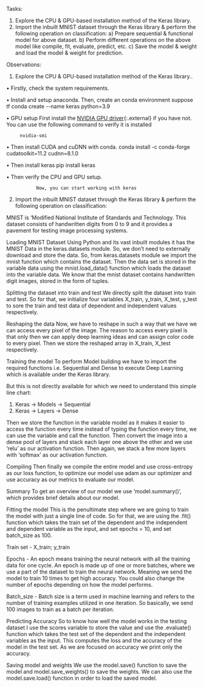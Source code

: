 Tasks:
1. Explore the CPU & GPU-based installation method of the Keras library.
2. Import the inbuilt MNIST dataset through the Keras library & perform the following operation on classification:
a) Prepare sequential & functional model for above dataset.
b) Perform different operations on the above model like compile, fit, evaluate, predict, etc.
c) Save the model & weight and load the model & weight for prediction.


Observations:

1.	Explore the CPU & GPU-based installation method of the Keras library..

•	Firstly, check the system requirements.

•	Install and setup anaconda. Then, create an conda environment suppose tf
 conda create --name keras python=3.9

•	GPU setup
First install the
[NVIDIA GPU driver](https://www.nvidia.com/Download/index.aspx){:.external} 
if you have not. You can use the following command to verify it is
installed

	     nvidia-smi


•	Then install CUDA and cuDNN with conda.
conda install -c conda-forge cudatoolkit=11.2 cudnn=8.1.0

•	Then install keras
pip install keras


•	Then verify the CPU and GPU setup.

               Now, you can start working with keras

2.	Import the inbuilt MNIST dataset through the Keras library & perform the following operation on classification:

MNIST is ‘Modified National Institute of Standards and Technology. This dataset consists of handwritten digits from 0 to 9 and it provides a pavement for testing image processing systems.

Loading MNIST Dataset
Using Python and its vast inbuilt modules it has the MNIST Data in the keras.datasets module. So, we don’t need to externally download and store the data. So, from keras.datasets module we import the mnist function which contains the dataset.
Then the data set is stored in the variable data using the mnist.load_data() function which loads the dataset into the variable data. We know that the mnist dataset contains handwritten digit images, stored in the form of tuples.

Splitting the dataset into train and test
We directly split the dataset into train and test. So for that, we initialize four variables X_train, y_train, X_test, y_test to sore the train and test data of dependent and independent values respectively.

Reshaping the data
Now, we have to reshape in such a way that we have we can access every pixel of the image. The reason to access every pixel is that only then we can apply deep learning ideas and can assign color code to every pixel. Then we store the reshaped array in X_train, X_test respectively.

Training the model
To perform Model building we have to import the required functions i.e. Sequential and Dense to execute Deep Learning which is available under the Keras library.

But this is not directly available for which we need to understand this simple line chart: 
1) Keras -> Models -> Sequential 
2) Keras -> Layers -> Dense

Then we store the function in the variable model as it makes it easier to access the function every time instead of typing the function every time, we can use the variable and call the function. Then convert the image into a dense pool of layers and stack each layer one above the other and we use ‘relu’ as our activation function. Then again, we stack a few more layers with ‘softmax’ as our activation function.

Compiling
Then finally we compile the entire model and use cross-entropy as our loss function, to optimize our model use adam as our optimizer and use accuracy as our metrics to evaluate our model.

Summary
To get an overview of our model we use ‘model.summary()’, which provides brief details about our model.

Fitting the model
This is the penultimate step where we are going to train the model with just a single line of code. So for that, we are using the .fit() function which takes the train set of the dependent and the independent and dependent variable as the input, and set epochs = 10, and set batch_size as 100. 

Train set - X_train; y_train 

Epochs - An epoch means training the neural network with all the training data for one cycle. An epoch is made up of one or more batches, where we use a part of the dataset to train the neural network. Meaning we send the model to train 10 times to get high accuracy. You could also change the number of epochs depending on how the model performs. 

Batch_size - Batch size is a term used in machine learning and refers to the number of training examples utilized in one iteration. So basically, we send 100 images to train as a batch per iteration.

Predicting Accuracy
So to know how well the model works in the testing dataset I use the scores variable to store the value and use the .evaluate() function which takes the test set of the dependent and the independent variables as the input. This computes the loss and the accuracy of the model in the test set. As we are focused on accuracy we print only the accuracy.

Saving model and weights
We use the model.save() function to save the model and model.save_weights() to save the weights. We can also use the model.save.load() function in order to load the saved model.
